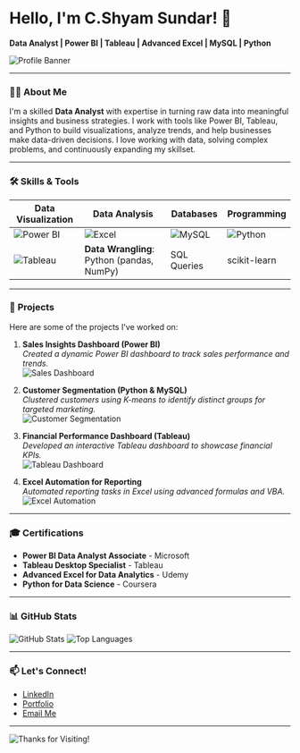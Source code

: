 
# Hello, I'm C.Shyam Sundar! 👋  
**Data Analyst | Power BI | Tableau | Advanced Excel | MySQL | Python**

![Profile Banner](https://media.licdn.com/dms/image/v2/D4E16AQHqWDJyklQ9OQ/profile-displaybackgroundimage-shrink_200_800/B4EZUN_AOeHUAU-/0/1739696375673?e=1746662400&v=beta&t=Cdkpo9RiDSwPhfy0fkDKT-Xp8J4Q52E9t5j0NMgO7Cc)

---

### 👨‍💻 About Me
I'm a skilled **Data Analyst** with expertise in turning raw data into meaningful insights and business strategies. I work with tools like Power BI, Tableau, and Python to build visualizations, analyze trends, and help businesses make data-driven decisions. I love working with data, solving complex problems, and continuously expanding my skillset.

---

### 🛠 **Skills & Tools**

| Data Visualization | Data Analysis | Databases | Programming |
| ------------------- | ------------- | --------- | ----------- |
| ![Power BI](https://th.bing.com/th/id/OIP.e8uFu5l5rrchXcHLKcMFPAHaED?w=100&h=100&c=7&r=0&o=5&pid=1.7) | ![Excel](https://th.bing.com/th/id/OIP.2uEmL7TknMdg3xiSXY1mHwHaEv?w=80&h=80&c=7&r=0&o=5&pid=1.7) | ![MySQL](https://th.bing.com/th/id/OIP.QkR_rXIR9xKOIb2z3dClKQHaEH?w=225&h=100&c=7&r=0&o=5&pid=1.7) | ![Python](https://th.bing.com/th/id/OIP.v6RkcEcPMQe0OY8G9R9p4wHaE_?w=100&h=100&c=7&r=0&o=5&pid=1.7) |
| ![Tableau](https://th.bing.com/th?q=Tableau+Business+Intelligence+Logo&w=80&h=80&c=1&rs=1&qlt=90&cb=1&pid=InlineBlock&mkt=en-IN&cc=IN&setlang=en&adlt=moderate&t=1&mw=247) | **Data Wrangling**: Python (pandas, NumPy) | SQL Queries | scikit-learn |

---

### 🚀 **Projects**

Here are some of the projects I've worked on:

1. **Sales Insights Dashboard (Power BI)**  
   _Created a dynamic Power BI dashboard to track sales performance and trends._  
   ![Sales Dashboard](https://via.placeholder.com/600x300.png?text=Power+BI+Dashboard)

2. **Customer Segmentation (Python & MySQL)**  
   _Clustered customers using K-means to identify distinct groups for targeted marketing._  
   ![Customer Segmentation](https://via.placeholder.com/600x300.png?text=Customer+Segmentation)

3. **Financial Performance Dashboard (Tableau)**  
   _Developed an interactive Tableau dashboard to showcase financial KPIs._  
   ![Tableau Dashboard](https://via.placeholder.com/600x300.png?text=Tableau+Financial+Dashboard)

4. **Excel Automation for Reporting**  
   _Automated reporting tasks in Excel using advanced formulas and VBA._  
   ![Excel Automation](https://via.placeholder.com/600x300.png?text=Excel+Automation)

---

### 🎓 **Certifications**

- **Power BI Data Analyst Associate** - Microsoft
- **Tableau Desktop Specialist** - Tableau
- **Advanced Excel for Data Analytics** - Udemy
- **Python for Data Science** - Coursera

---

### 📊 **GitHub Stats**

![GitHub Stats](https://github-readme-stats.vercel.app/api?username=your-github-username&show_icons=true&theme=radical)
![Top Languages](https://github-readme-stats.vercel.app/api/top-langs/?username=your-github-username&layout=compact&theme=radical)

---

### 📫 **Let's Connect!**

- [LinkedIn](www.linkedin.com/in/shyam-sundar-983592350)
- [Portfolio](https://your-portfolio.com)
- [Email Me](shyamsuundar165@gmail.com)

---

![Thanks for Visiting!](https://via.placeholder.com/1000x200.png?text=Thanks+for+visiting+my+profile!)
